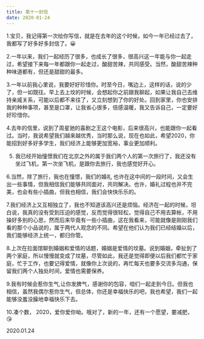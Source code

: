 ```yaml
---
title: 第十一封信
date: 2020-01-24
---
```



1.宝贝，我记得第一次给你写信，就是在去年的这个时候，如今一年已经过去了，我都写了好多好多封信了。😀

2.一年以来，我们一起经历了很多，也成长了很多，很高兴这一年能与你一起走过，希望接下来每一年都跟你一起走过，酸甜苦辣，共同感受。当然，酸甜苦辣种种味道都有，但还是甜甜的最多。

3.一年以前我心里说，我要好好珍惜你。时至今日，嘴边上，这样的话，说的少了，但一如既往。早上去上坟的时候，会想起你之前跟我聊起，如果让我自己去维持亲戚关系，可能以后都不来往了，又立刻想到了你的好处。回到家里，你也安排我的种种事项，甚至是口罩，让我省心很多，倍感温暖，我又告诉自己，一定要好好珍惜你。

4.去年的信里，说到了周星驰的喜剧之王这个电影，后来很高兴，也能跟你一起看过。当时，我说希望我们越来越优秀，当时那么说，现在也如此，希望2020，你能招到好多好多学生，我们经济上能够更加宽裕，事业更加顺利。

5. 我已经开始憧憬我们在北京之外的属于我们两个人的第一次旅行了，我还没有坐过飞机，第一次坐飞机，是跟你去旅行，我也感觉好开心。

6.当然，除了旅行，我也在憧憬，我们的婚礼 也许在这中间的一段时间，又会生出一些事情，但我相信我们能够共同面对，共同解决。也许，婚礼过程也并不完美，也会有些小插曲，但我也相信，我们会快快乐乐的。

7.我们经济上又互相独立了，我也不知道该高兴还是烦恼。经济在一起的时候，坦白说，我真的没有受到压迫的感觉，反而觉得很轻松，觉得自己不用去算帐，不用操好多别的心思，然而后来毕竟有一些小插曲，这在我看来，可能就像是刚刚我们看的那个小品说的，属于两代人观念的不同。希望在他们认为我们已经结婚以后，我们能够经济上统一，都归你管。

8.上次在拉面馆聊到婚姻和爱情的话题，婚姻是爱情的坟墓。说到婚姻，牵扯到了两个家庭，所以慢慢就变成了坟墓，尽管如此，我还是觉得即便以后我们都忙于家庭，忙于工作，也要记得爱情，就像你上次说的，再忙每天也要多交流多沟通，保留我们两个人独处时间，爱情也需要保养。

9.我有时候会惹你生气,让你发脾气，感谢你的包容，咱们一起走到今日。但我也相信，虽然我偶尔惹你生气，但总体，你还是幸福快乐的吧，我也希望，我们一起能够没羞没臊地幸福快乐下去。

10.凑个数， 2020，爱你爱你呦。哦对了，新的一年，还有一个愿望，要减肥，😘

2020.01.24